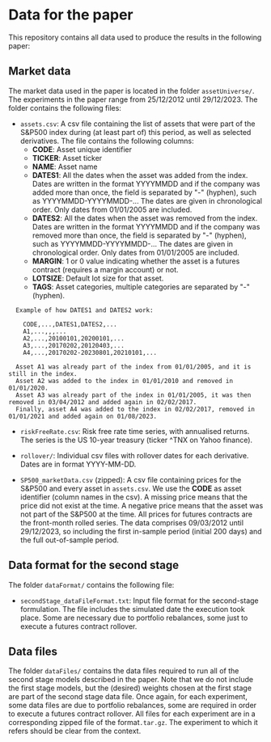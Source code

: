 # Data for the paper <TODO put title here>

This repository contains all data used to produce the results in the following paper:

## Market data

The market data used in the paper is located in the folder `assetUniverse/`. The experiments in the paper range from 25/12/2012 until 29/12/2023. The folder contains the following files:

 - `assets.csv`: A csv file containing the list of assets that were part of the S&P500 index during (at least part of) this period, as well as selected derivatives. The file contains the following columns:
   - **CODE**: Asset unique identifier
   - **TICKER**: Asset ticker
   - **NAME**: Asset name
   - **DATES1**: All the dates when the asset was added from the index. Dates are written in the format YYYYMMDD and if the company was added more than once, the field is separated by "-" (hyphen), such as YYYYMMDD-YYYYMMDD-... The dates are given in chronological order. Only dates from 01/01/2005 are included.
   - **DATES2**: All the dates when the asset was removed from the index. Dates are written in the format YYYYMMDD and if the company was removed more than once, the field is separated by "-" (hyphen), such as YYYYMMDD-YYYYMMDD-... The dates are given in chronological order. Only dates from 01/01/2005 are included.
   - **MARGIN**: 1 or 0 value indicating whether the asset is a futures contract (requires a margin account) or not.
   - **LOTSIZE**: Default lot size for that asset.
   - **TAGS**: Asset categories, multiple categories are separated by "-" (hyphen).

 ```
   Example of how DATES1 and DATES2 work:

     CODE,...,DATES1,DATES2,...
     A1,...,,,...
     A2,...,20100101,20200101,...
     A3,...,20170202,20120403,...
     A4,...,20170202-20230801,20210101,...

   Asset A1 was already part of the index from 01/01/2005, and it is still in the index.
   Asset A2 was added to the index in 01/01/2010 and removed in 01/01/2020.
   Asset A3 was already part of the index in 01/01/2005, it was then removed in 03/04/2012 and added again in 02/02/2017.
   Finally, asset A4 was added to the index in 02/02/2017, removed in 01/01/2021 and added again on 01/08/2023.
 ```
 -  `riskFreeRate.csv`: Risk free rate time series, with annualised returns. The series is the US 10-year treasury (ticker ^TNX on Yahoo finance).

 -  `rollover/`: Individual csv files with rollover dates for each derivative. Dates are in format YYYY-MM-DD.

 -  `SP500_marketData.csv` (zipped): A csv file containing prices for the S&P500 and every asset in `assets.csv`. We use the **CODE** as asset identifier (column names in the csv). A missing price means that the price did not exist at the time. A negative price means that the asset was not part of the S&P500 at the time. All prices for futures contracts are the front-month rolled series. The data comprises 09/03/2012 until 29/12/2023, so including the first in-sample period (initial 200 days) and the full out-of-sample period.

## Data format for the second stage

The folder `dataFormat/` contains the following file:

  - `secondStage_dataFileFormat.txt`: Input file format for the second-stage formulation. The file includes the simulated date the execution took place. Some are necessary due to portfolio rebalances, some just to execute a futures contract rollover.

## Data files

The folder `dataFiles/` contains the data files required to run all of the second stage models described in the paper. Note that we do not include the first stage models, but the (desired) weights chosen at the first stage are part of the second stage data file. Once again, for each experiment, some data files are due to portfolio rebalances, some are required in order to execute a futures contract rollover. All files for each experiment are in a corresponding zipped file of the format`.tar.gz`. The experiment to which it refers should be clear from the context.
